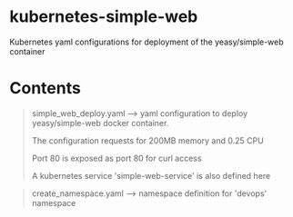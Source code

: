 # kubernetes-simple-web
Kubernetes yaml configurations for deployment of the yeasy/simple-web container

# Contents
> simple_web_deploy.yaml --> yaml configuration to deploy yeasy/simple-web docker container. 
>
> The configuration requests for 200MB memory and 0.25 CPU
>
> Port 80 is exposed as port 80 for curl access
>
> A kubernetes service 'simple-web-service' is also defined here

> create_namespace.yaml --> namespace definition for 'devops' namespace